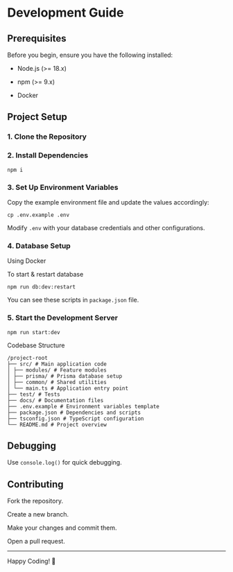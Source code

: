 # Development Guide

## Prerequisites

Before you begin, ensure you have the following installed:

- Node.js (>= 18.x)

- npm (>= 9.x)

- Docker

## Project Setup

### 1. Clone the Repository

### 2. Install Dependencies

```npm
npm i
```

### 3. Set Up Environment Variables

Copy the example environment file and update the values accordingly:

```terminal
cp .env.example .env
```

Modify `.env` with your database credentials and other configurations.

### 4. Database Setup

Using Docker

To start & restart database

```npm
npm run db:dev:restart
```

You can see these scripts in `package.json` file.

### 5. Start the Development Server

```terminal
npm run start:dev
```

Codebase Structure

```
/project-root
├── src/ # Main application code
│ ├── modules/ # Feature modules
│ ├── prisma/ # Prisma database setup
│ ├── common/ # Shared utilities
│ └── main.ts # Application entry point
├── test/ # Tests
├── docs/ # Documentation files
├── .env.example # Environment variables template
├── package.json # Dependencies and scripts
├── tsconfig.json # TypeScript configuration
└── README.md # Project overview
```

<!-- Useful Commands

Running the App

npm run start # Start in production mode
npm run start:dev # Start in development mode

Running Tests

npm run test # Run unit tests
npm run test:e2e # Run end-to-end tests

Linting & Formatting

npm run lint # Check for linting errors
npm run format # Format the codebase -->

## Debugging

Use `console.log()` for quick debugging.

<!-- Use npm run start:debug to attach a debugger. -->

<!-- Check logs in logs/ folder for errors. -->

## Contributing

Fork the repository.

Create a new branch.

Make your changes and commit them.

Open a pull request.

<!-- ## Troubleshooting

Issue

Solution

Port already in use

Run lsof -i :PORT and kill the process using kill -9 PID

Database connection error

Ensure PostgreSQL is running and credentials in .env are correct

Module not found

Run npm install to install dependencies -->

---

Happy Coding! 🚀

